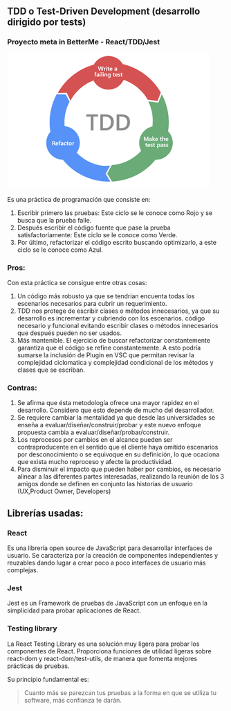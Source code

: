 ## TDD o Test-Driven Development (desarrollo dirigido por tests) 
### Proyecto meta in BetterMe - React/TDD/Jest

![Alt text](./public/tdd.png?raw=true "TDD")


Es una práctica de programación que consiste en:
1. Escribir primero las pruebas: Este ciclo se le conoce como Rojo y se busca que la prueba falle.
2. Después escribir el código fuente que pase la prueba satisfactoriamente: Este ciclo se le conoce como Verde.
3. Por último, refactorizar el código escrito buscando optimizarlo, a este ciclo se le conoce como Azul.

### Pros:
Con esta práctica se consigue entre otras cosas: 
1. Un código más robusto ya que se tendrían encuenta todas los escenarios necesarios para cubrir un requerimiento. 
2. TDD nos protege de escribir clases o métodos innecesarios, ya que su desarrollo es incrementar y cubriendo con los escenarios.
código necesario y funcional evitando escribir clases o métodos innecesarios que después pueden no ser usados.
2. Más mantenible. El ejercicio de buscar refactorizar constantemente garantiza que el código se refine constantemente. A esto podría 
sumarse la inclusión de Plugin en VSC que permitan revisar la complejidad ciclomatica y complejidad condicional de los métodos y clases
que se escriban.

### Contras:
1. Se afirma que ésta metodología ofrece una mayor rapidez en el desarrollo. Considero que esto depende de mucho del desarrollador. 
2. Se requiere cambiar la mentalidad ya que desde las universidades se enseña a evaluar/diseñar/construir/probar y este nuevo enfoque propuesta
cambia a evaluar/diseñar/probar/construir.
3. Los reprocesos por cambios en el alcance pueden ser contraproducente en el sentido que el cliente haya omitido escenarios por desconocimiento o 
se equivoque en su definición, lo que ocaciona que exista mucho reproceso y afecte la productividad.
4. Para disminuir el impacto que pueden haber por cambios, es necesario alinear a las diferentes partes interesadas, realizando la reunión de los 3 amigos 
donde se definen en conjunto las historias de usuario (UX,Product Owner, Developers) 

## Librerías usadas:
### React
Es una librería open source de JavaScript para desarrollar interfaces de usuario. Se caracteriza por la creación de componentes independientes y
reuzables dando lugar a crear poco a poco interfaces de usuario más complejas. 

### Jest
Jest es un Framework de pruebas de JavaScript con un enfoque en la simplicidad para probar aplicaciones de React.
### Testing library
La React Testing Library es una solución muy ligera para probar los componentes de React. Proporciona funciones de utilidad ligeras 
sobre react-dom y react-dom/test-utils, de manera que fomenta mejores prácticas de pruebas. 

Su principio fundamental es:

> Cuanto más se parezcan tus pruebas a la forma en que se utiliza tu software, más confianza te darán.

